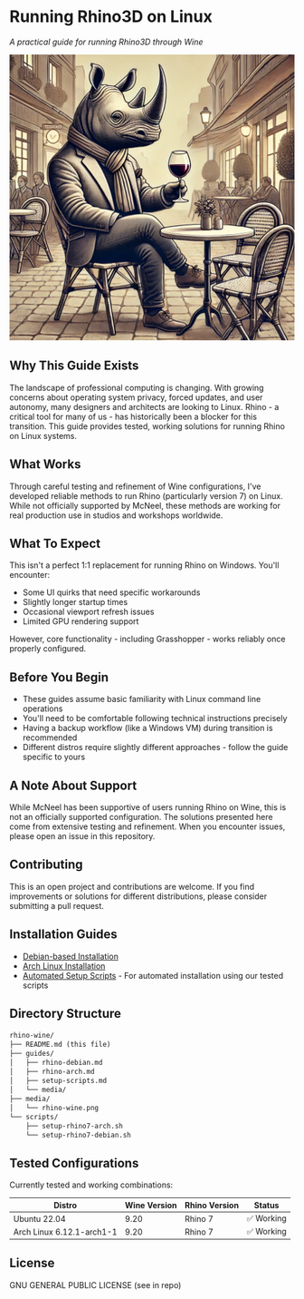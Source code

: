 # Running Rhino3D on Linux
*A practical guide for running Rhino3D through Wine*

![A whimsical rhino enjoying wine](media/rhino-wine.png)

## Why This Guide Exists
The landscape of professional computing is changing. With growing concerns about operating system privacy, forced updates, and user autonomy, many designers and architects are looking to Linux. Rhino - a critical tool for many of us - has historically been a blocker for this transition. This guide provides tested, working solutions for running Rhino on Linux systems.

## What Works
Through careful testing and refinement of Wine configurations, I've developed reliable methods to run Rhino (particularly version 7) on Linux. While not officially supported by McNeel, these methods are working for real production use in studios and workshops worldwide.

## What To Expect
This isn't a perfect 1:1 replacement for running Rhino on Windows. You'll encounter:
- Some UI quirks that need specific workarounds
- Slightly longer startup times
- Occasional viewport refresh issues
- Limited GPU rendering support

However, core functionality - including Grasshopper - works reliably once properly configured.

## Before You Begin
- These guides assume basic familiarity with Linux command line operations
- You'll need to be comfortable following technical instructions precisely
- Having a backup workflow (like a Windows VM) during transition is recommended
- Different distros require slightly different approaches - follow the guide specific to yours

## A Note About Support
While McNeel has been supportive of users running Rhino on Wine, this is not an officially supported configuration. The solutions presented here come from extensive testing and refinement. When you encounter issues, please open an issue in this repository.

## Contributing
This is an open project and contributions are welcome. If you find improvements or solutions for different distributions, please consider submitting a pull request.

## Installation Guides
- [Debian-based Installation](guides/rhino-debian.md)
- [Arch Linux Installation](guides/rhino-arch.md)
- [Automated Setup Scripts](guides/setup-scripts.md) - For automated installation using our tested scripts

## Directory Structure
```
rhino-wine/
├── README.md (this file)
├── guides/
│   ├── rhino-debian.md
│   ├── rhino-arch.md
│   ├── setup-scripts.md
│   └── media/
├── media/
│   └── rhino-wine.png
└── scripts/
    ├── setup-rhino7-arch.sh
    └── setup-rhino7-debian.sh
```

## Tested Configurations
Currently tested and working combinations:

| Distro | Wine Version | Rhino Version | Status |
|--------|--------------|---------------|---------|
| Ubuntu 22.04 | 9.20 | Rhino 7 | ✅ Working |
| Arch Linux 6.12.1-arch1-1 | 9.20 | Rhino 7 | ✅ Working |

## License
GNU GENERAL PUBLIC LICENSE (see in repo)
